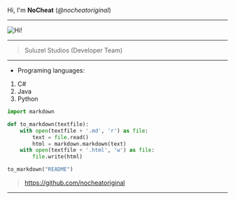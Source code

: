 Hi, I'm __NoCheat__ (_@nocheatoriginal_)

---
![](https://abload.de/img/__profilbild__s2j47.jpeg "Hi!")

---

> Suluzel Studios (Developer Team)

---
- Programing languages: 
1. C#
2. Java 
3. Python


```python
import markdown

def to_markdown(textfile):
    with open(textfile + '.md', 'r') as file:
        text = file.read()
        html = markdown.markdown(text)
    with open(textfile + '.html', 'w') as file:
        file.write(html)

to_markdown("README")
```
> https://github.com/nocheatoriginal
---
